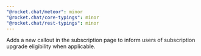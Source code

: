 ```yaml
---
"@rocket.chat/meteor": minor
"@rocket.chat/core-typings": minor
"@rocket.chat/rest-typings": minor
---
```


Adds a new callout in the subscription page to inform users of subscription upgrade eligibility when applicable.
